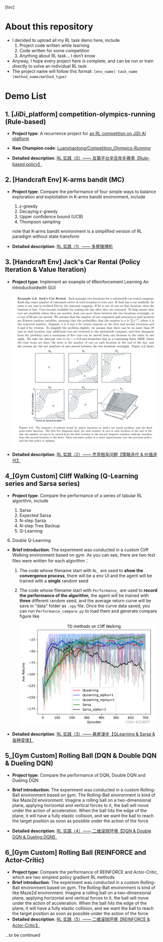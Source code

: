 [toc]

# About this repository

- I decided to upload all my RL task demo here, include
  1. Project code written while learning
  2. Code written for some competition
  3. Anything about RL task... I don‘t know
- Anyway, I hope every project here is complete, and can be run or train directly to solve an individual RL task
- The project name will follow this format: `[env_name] task_name (method_name/method_type)`



# Demo List

## 1. [JiDi_platform] competition-olympics-running (Rule-based)

- **Project type**: A recurrence project for [an RL competition on JiDi AI platform](http://www.jidiai.cn/compete_detail?compete=12)
- **Raw Champion code**: [Luanshaotong/Competition_Olympics-Running](https://gitee.com/luanshaotong/competition-olympics-running/blob/lst/olympics/submission.py)

- **Detailed description**: [RL 实践（0）—— 及第平台辛丑年冬赛季【Rule-based policy】](https://blog.csdn.net/wxc971231/article/details/125438242)



## 2. [Handcraft Env] K-arms bandit (MC)

- **Project type**:  Compare the performance of four simple ways to balance exploration and exploitation in K-arms bandit environment, include

  1. $\epsilon$-greedy
  2. Decaying $\epsilon$-greedy
  3. Upper confidence bound (UCB)
  4. Thompson sampling

  note that K-arms bandit environment is a simplified version of RL paradigm without state transform

- **Detailed description**: [RL 实践（1）—— 多臂赌博机](https://blog.csdn.net/wxc971231/article/details/127103190)



## 3. [Handcraft Env] Jack's Car Rental (Policy Iteration & Value Iteration)

- **Project type**:  Implement an example of 《Reinforcement Learning An Introduction》with GUI

  <img src="img/Jack's_car_rental.png" style="zoom:75%;" />

- **Detailed description**: [RL 实践（2）—— 杰克租车问题【策略迭代 & 价值迭代】](https://blog.csdn.net/wxc971231/article/details/127222242)



## 4_[Gym Custom] Cliff Walking (Q-Learning series and Sarsa series)

- **Project type**: Compare the performance of a series of tabular RL algorithm, include
  
  1. Sarsa
  2. Expected Sarsa
  3. N-step Sarsa
  4. N-step Tree Backup
  5. Q-Learning
6. Double Q-Learning

- **Brief introduction**: The experiment was conducted in a custom Cliff Walking environment based on gym. As you can see, there are two test files were written for each algorithm：

  1. The code whose filename start with `RL_` are used to **show the convergence process**, there will be a env UI and the agent will be trained with a **single** random seed

  2. The code whose filename start with `Performance_` are used to **record the performance of the algorithm**, the agent will be trained with **three** different random seed, and the average return curve will be save in "data" folder as `.npy` file. Once the curve data saved, you can run `Performance_compare.py` to load them and generate compare figure like

     <img src="img/performance_comapre.png" style="zoom:75%;" />

- **Detailed description**: [RL 实践（3）—— 悬崖漫步【QLearning & Sarsa & 各种变体】](https://blog.csdn.net/wxc971231/article/details/128180067)



## 5_[Gym Custom] Rolling Ball (DQN & Double DQN & Dueling DQN)

- **Project type**: Compare the performance of DQN, Double DQN and Dueling DQN
- **Brief introduction**: The experiment was conducted in a custom Rolling-Ball environment based on gym. The Rolling-Ball environment is kind of like Maze2d environment. Imagine a rolling ball on a two-dimensional plane, applying horizontal and vertical forces to it, the ball will move under the action of acceleration. When the ball hits the edge of the plane, it will have a fully elastic collision, and we want the ball to reach the target position as soon as possible under the action of the force

- **Detailed description**: [RL 实践（4）—— 二维滚球环境【DQN & Double DQN & Dueling DQN】](https://blog.csdn.net/wxc971231/article/details/131865151)



## 6_[Gym Custom] Rolling Ball (REINFORCE and Actor-Critic)

- **Project type**: Compare the performance of REINFORCE and Actor-Critic, which are two simplest policy gradient RL methods
- **Brief introduction**: The experiment was conducted in a custom Rolling-Ball environment based on gym. The Rolling-Ball environment is kind of like Maze2d environment. Imagine a rolling ball on a two-dimensional plane, applying horizontal and vertical forces to it, the ball will move under the action of acceleration. When the ball hits the edge of the plane, it will have a fully elastic collision, and we want the ball to reach the target position as soon as possible under the action of the force
- **Detailed description**: [RL 实践（5）—— 二维滚球环境【REINFORCE & Actor-Critic】](https://blog.csdn.net/wxc971231/article/details/131882224)





...to be continued
